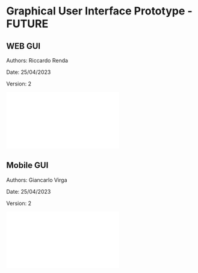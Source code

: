 # Graphical User Interface Prototype  - FUTURE

## WEB GUI

Authors: Riccardo Renda

Date: 25/04/2023

Version: 2

![Web GUI](images/EZWallet_Web_GUI_V2.pdf "Web GUI")

## Mobile GUI

Authors: Giancarlo Virga

Date: 25/04/2023

Version: 2

![Mobile GUI](images/EZWallet_Mobile_GUI_v2.pdf "Mobile GUI")